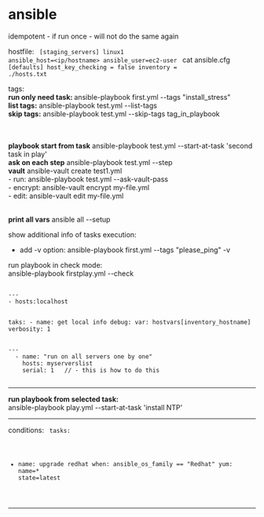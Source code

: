 # ansible
idempotent - if run once - will not do the same again 

hostfile:
<code>
[staging_servers]
linux1 ansible_host=<ip/hostname> ansible_user=ec2-user
</code>
cat ansible.cfg 
<code>
[defaults]
host_key_checking = false
inventory         = ./hosts.txt
  </code>
  
  
tags:
<br> <b>run only need task:   </b>ansible-playbook first.yml --tags "install_stress"
<br> <b>list tags:</b> ansible-playbook test.yml --list-tags
<br> <b>skip tags:</b> ansible-playbook test.yml --skip-tags tag_in_playbook
  
  <br><b></b>
<br><b>playbook start from task</b> ansible-playbook test.yml --start-at-task 'second task in play'
<br><b>ask on each step</b> ansible-playbook test.yml --step 
<br><b>vault</b> ansible-vault create test1.yml
<br>- run: ansible-playbook test.yml --ask-vault-pass
<br>- encrypt: ansible-vault encrypt my-file.yml
<br>- edit: ansible-vault edit my-file.yml
  
<br><b>print all vars</b> ansible all --setup
  
show additional info of tasks execution:
  - add -v option: ansible-playbook first.yml --tags "please_ping" -v

  
run playbook in check mode:
<br> ansible-playbook firstplay.yml --check
  
  
<code>
---
- hosts:localhost
  
  taks:
    - name: get local info
      debug:
      var: hostvars[inventory_hostname]
      verbosity: 1
  </code>
  
  
  
<code>
---
  - name: "run on all servers one by one"
    hosts: myserverslist
    serial: 1   // - this is how to do this
  </code>
  
  
-----
  <b>run playbook from selected task:</b><br>
ansible-playbook play.yml --start-at-task 'install NTP'

----
conditions:
<code>
tasks:
  - name: upgrade redhat
    when: ansible_os_family == "Redhat"
    yum: name=* state=latest
</code>
  
-----------
